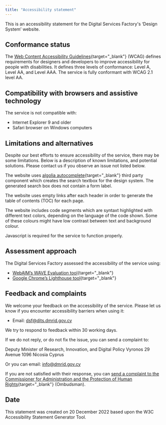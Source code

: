 ```yaml
---
title: "Accessibility statement"
---
```


This is an accessibility statement for the Digital Services Factory's ‘Design System’ website.

## Conformance status

The [Web Content Accessibility Guidelines](https://www.w3.org/TR/WCAG21/){target="_blank"} (WCAG) defines requirements for designers and developers to improve accessibility for people with disabilities. It defines three levels of conformance: Level A, Level AA, and Level AAA. The service is fully conformant with WCAG 2.1 level AA.

## Compatibility with browsers and assistive technology
The service is not compatible with:

- Internet Explorer 9 and older
- Safari browser on Windows computers

## Limitations and alternatives
Despite our best efforts to ensure accessibility of the service, there may be some limitations. Below is a description of known limitations, and potential solutions. Please contact us if you observe an issue not listed below.

The website uses [algolia autocomplete](https://www.algolia.com/doc/ui-libraries/autocomplete/introduction/what-is-autocomplete/){target="_blank"} third party component which creates the search textbox for the design system. The generated search box does not contain a form label.

The website uses empty links after each header in order to generate the table of contents (TOC) for each page. 

The website includes code segments which are syntaxt highlighted with different text colors, depending on the language of the code shown. Some of these colours might have low contrast between text and background colour.

Javascript is required for the service to function properly.

## Assessment approach
The Digital Services Factory assessed the accessibility of the service using:

- [WebAIM’s WAVE Evaluation tool](https://wave.webaim.org/){target="_blank"} 
- [Google Chrome’s Lighthouse tool](https://developers.google.com/web/tools/lighthouse){target="_blank"} 

## Feedback and complaints

We welcome your feedback on the accessibility of the service. Please let us know if you encounter accessibility barriers when using it:

- Email: [dsf@dits.dmrid.gov.cy](mailto:dsf@dits.dmrid.gov.cy)

We try to respond to feedback within 30 working days.

If we do not reply, or do not fix the issue, you can send a complaint to:

Deputy Minister of Research, Innovation, and Digital Policy
Vyronos 29 Avenue
1096 Nicosia
Cyprus

Or you can email: [info@dmrid.gov.cy](mailto:info@dmrid.gov.cy)

If you are not satisfied with their response, you can [send a complaint to the Commissioner for Administration and the Protection of Human Rights](https://eforms.mof.gov.cy/eforms/eforms.nsf/complaintformombudsman_en/complaintformombudsman_en?OpenForm){target="_blank"} (Ombudsman).

## Date
This statement was created on 20 December 2022 based upon the W3C Accessibility Statement Generator Tool.